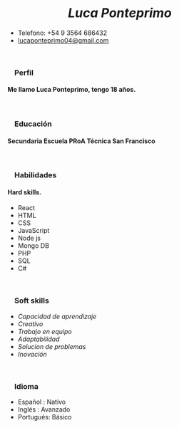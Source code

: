 # <center> _Luca Ponteprimo_</center>  



               
* Telefono: +54 9 3564 686432
* lucaponteprimo04@gmail.com


&nbsp;


### &nbsp;&nbsp;&nbsp; Perfil
#### Me llamo Luca Ponteprimo, tengo 18 años.



&nbsp;




### &nbsp;&nbsp;&nbsp; Educación
 #### Secundaria Escuela PRoA Técnica San Francisco


 &nbsp;


 ###  &nbsp; &nbsp;  Habilidades
 #### Hard skills.
  * React
  * HTML
  * CSS
  * JavaScript
  * Node js
  * Mongo DB
  * PHP
  * SQL
  * C#


  &nbsp;




 ### &nbsp;&nbsp;&nbsp; Soft skills
  * _Capacidad de aprendizaje_
  * _Creativo_
  * _Trabajo en equipo_
  * _Adaptabilidad_
  * _Solucion de problemas_
  * _Inovación_ 


&nbsp;


### &nbsp;&nbsp;&nbsp; Idioma
 * Español : Nativo
 * Inglés : Avanzado
 * Portugués: Básico

&nbsp;


